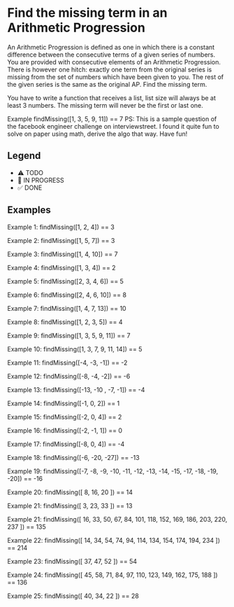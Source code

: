 # Find the missing term in an Arithmetic Progression

An Arithmetic Progression is defined as one in which there is a constant difference between the consecutive terms of a given series of numbers. You are provided with consecutive elements of an Arithmetic Progression. There is however one hitch: exactly one term from the original series is missing from the set of numbers which have been given to you. The rest of the given series is the same as the original AP. Find the missing term.

You have to write a function that receives a list, list size will always be at least 3 numbers. The missing term will never be the first or last one.

Example
findMissing([1, 3, 5, 9, 11]) == 7
PS: This is a sample question of the facebook engineer challenge on interviewstreet. I found it quite fun to solve on paper using math, derive the algo that way. Have fun!

## Legend

- ⚠ TODO
- 🚧 IN PROGRESS
- ✅ DONE

## Examples

Example 1:
findMissing([1, 2, 4]) == 3

Example 2:
findMissing([1, 5, 7]) == 3

Example 3:
findMissing([1, 4, 10]) == 7

Example 4:
findMissing([1, 3, 4]) == 2

Example 5:
findMissing([2, 3, 4, 6]) == 5

Example 6:
findMissing([2, 4, 6, 10]) == 8

Example 7:
findMissing([1, 4, 7, 13]) == 10

Example 8:
findMissing([1, 2, 3, 5]) == 4

Example 9:
findMissing([1, 3, 5, 9, 11]) == 7

Example 10:
findMissing([1, 3, 7, 9, 11, 14]) == 5

Example 11:
findMissing([-4, -3, -1]) == -2

Example 12:
findMissing([-8, -4, -2]) == -6

Example 13:
findMissing([-13, -10 , -7, -1]) == -4

Example 14:
findMissing([-1, 0, 2]) == 1

Example 15:
findMissing([-2, 0, 4]) == 2

Example 16:
findMissing([-2, -1, 1]) == 0

Example 17:
findMissing([-8, 0, 4]) == -4

Example 18:
findMissing([-6, -20, -27]) == -13

Example 19:
findMissing([-7, -8, -9, -10, -11, -12, -13, -14, -15, -17, -18, -19, -20]) == -16

Example 20:
findMissing([ 8, 16, 20 ]) == 14

Example 21:
findMissing([ 3, 23, 33 ]) == 13

Example 21:
findMissing([ 16, 33, 50, 67, 84, 101, 118, 152, 169, 186, 203, 220, 237 ]) == 135

Example 22:
findMissing([ 14, 34, 54, 74, 94, 114, 134, 154, 174, 194, 234 ]) == 214

Example 23:
findMissing([ 37, 47, 52 ]) == 54

Example 24:
findMissing([ 45, 58, 71, 84, 97, 110, 123, 149, 162, 175, 188 ]) == 136

Example 25:
findMissing([ 40, 34, 22 ]) == 28
